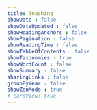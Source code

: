 ```yaml
---
title: Teaching
showDate : false
showDateUpdated : false
showHeadingAnchors : false
showPagination : false
showReadingTime : false
showTableOfContents : false
showTaxonomies : true 
showWordCount : false
showSummary : false
sharingLinks : false
groupByYear : false
showZenMode : true
# cardView: true
---
```

